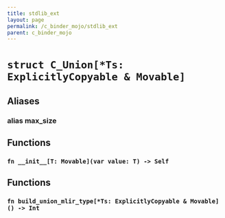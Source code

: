 ```yaml
---
title: stdlib_ext
layout: page
permalink: /c_binder_mojo/stdlib_ext
parent: c_binder_mojo
---
```


# `struct C_Union[*Ts: ExplicitlyCopyable & Movable]`
## Aliases
### alias max_size

## Functions
### `fn __init__[T: Movable](var value: T) -> Self`



## Functions
### `fn build_union_mlir_type[*Ts: ExplicitlyCopyable & Movable]() -> Int`


